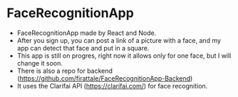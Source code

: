 # FaceRecognitionApp
- FaceRecognitionApp made by React and Node.
- After you sign up, you can post a link of a picture with a face, and my app can detect that face and put in a square.
- This app is still on progres, right now it allows only for one face, but I will change it soon.
- There is also a repo for backend (https://github.com/firattale/FaceRecognitionApp-Backend)
- It uses the Clarifai API (https://clarifai.com/) for face recognition.

